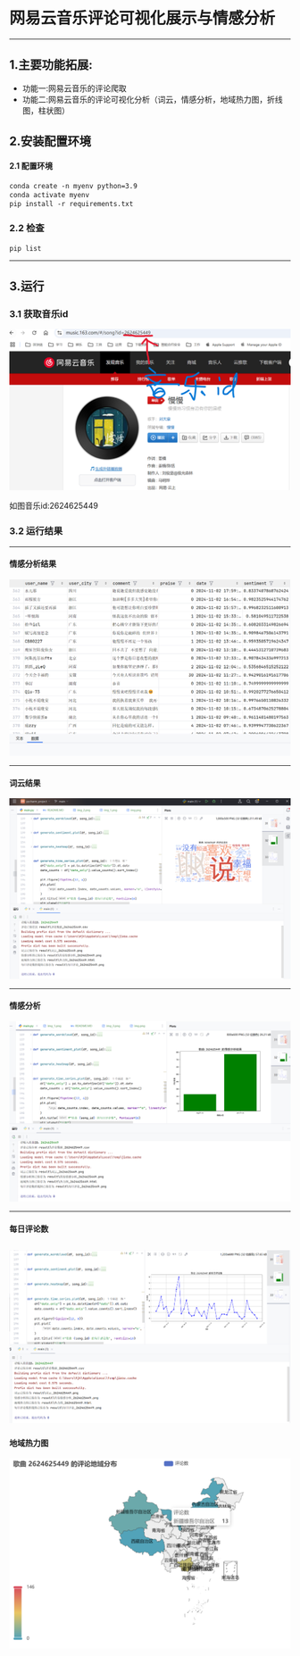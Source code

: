 # 网易云音乐评论可视化展示与情感分析

---

## 1.主要功能拓展:
* 功能一:网易云音乐的评论爬取
* 功能二:网易云音乐的评论可视化分析（词云，情感分析，地域热力图，折线图，柱状图）

## 2.安装配置环境
#### 2.1 配置环境
```shell
conda create -n myenv python=3.9
conda activate myenv
pip install -r requirements.txt
```
### 2.2 检查
```shell
pip list
```
---
## 3.运行

### 3.1 获取音乐id

![获取音乐id](img/img.png)

如图音乐id:2624625449

### 3.2 运行结果

---
#### 情感分析结果
![情感分析结果](img/img_1.png)

---
#### 词云结果
![词云结果](img/img_2.png)

---
#### 情感分析
![情感分析](img/img_3.png)

---
#### 每日评论数
![每日评论数](img/img_4.png)
---
#### 地域热力图
![地域热力图](img/img_5.png)
